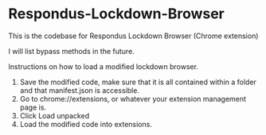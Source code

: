 # Respondus-Lockdown-Browser
This is the codebase for Respondus Lockdown Browser (Chrome extension)

I will list bypass methods in the future.

Instructions on how to load a modified lockdown browser.

1. Save the modified code, make sure that it is all contained within a folder and that manifest.json is accessible.
2. Go to chrome://extensions, or whatever your extension management page is.
3. Click Load unpacked
4. Load the modified code into extensions.